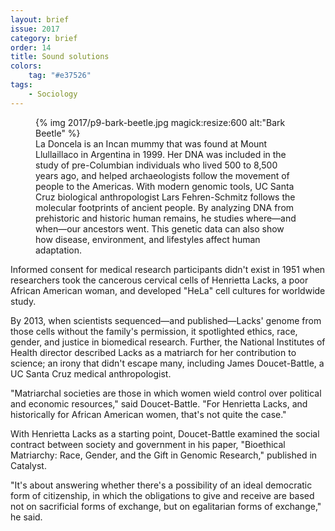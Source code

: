 ```yaml
---
layout: brief
issue: 2017
category: brief
order: 14
title: Sound solutions
colors:
    tag: "#e37526"
tags:
    - Sociology
---
```

<figure class="left">
{% img 2017/p9-bark-beetle.jpg magick:resize:600 alt:"Bark Beetle" %}
<figcaption>La Doncela is an Incan mummy that was found at Mount Llullaillaco in Argentina in 1999. Her DNA was included in the study of pre-Columbian individuals who lived 500 to 8,500 years ago, and helped archaeologists follow the movement of people to the Americas. With modern genomic tools, UC Santa Cruz biological anthropologist Lars Fehren-Schmitz follows the molecular footprints of ancient people. By analyzing DNA from prehistoric and historic human remains, he studies where—and when—our ancestors went. This genetic data can also show how disease, environment, and lifestyles affect human adaptation.</figcaption>
</figure>
Informed consent for medical research participants didn&#39;t exist in 1951 when researchers took the cancerous cervical cells of Henrietta Lacks, a poor African American woman, and developed &quot;HeLa&quot; cell cultures for worldwide study.

By 2013, when scientists sequenced—and published—Lacks&#39; genome from those cells without the family&#39;s permission, it spotlighted ethics, race, gender, and justice in biomedical research. Further, the National Institutes of Health director described Lacks as a matriarch for her contribution to science; an irony that didn&#39;t escape many, including James Doucet-Battle, a UC Santa Cruz medical anthropologist.

&quot;Matriarchal societies are those in which women wield control over political and economic resources,&quot; said Doucet-Battle.
&quot;For Henrietta Lacks, and historically for African American women, that&#39;s not quite the case.&quot;

With Henrietta Lacks as a starting point, Doucet-Battle examined the social contract between society and government in his paper, &quot;Bioethical Matriarchy: Race, Gender, and the Gift in Genomic Research,&quot; published in Catalyst.

&quot;It&#39;s about answering whether there&#39;s a possibility of an ideal democratic form of citizenship, in which the obligations to give and receive are based not on sacrificial forms of exchange, but on egalitarian forms of exchange,&quot; he said.

